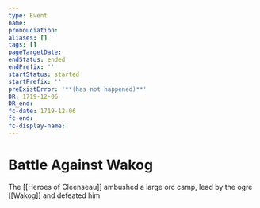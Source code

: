 ```yaml
---
type: Event
name:
pronouciation:
aliases: []
tags: []
pageTargetDate:
endStatus: ended
endPrefix: ''
startStatus: started
startPrefix: ''
preExistError: '**(has not happened)**'
DR: 1719-12-06
DR_end:
fc-date: 1719-12-06
fc-end:
fc-display-name:
---
```


# Battle Against Wakog

The [[Heroes of Cleenseau]] ambushed a large orc camp, lead by the ogre [[Wakog]] and defeated him.